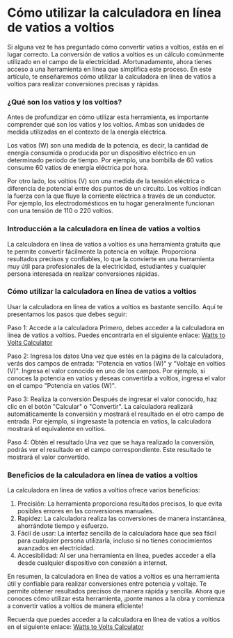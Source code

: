 Cómo utilizar la calculadora en línea de vatios a voltios
=========================================================

Si alguna vez te has preguntado cómo convertir vatios a voltios, estás en el lugar correcto. La conversión de vatios a voltios es un cálculo comúnmente utilizado en el campo de la electricidad. Afortunadamente, ahora tienes acceso a una herramienta en línea que simplifica este proceso. En este artículo, te enseñaremos cómo utilizar la calculadora en línea de vatios a voltios para realizar conversiones precisas y rápidas.

### ¿Qué son los vatios y los voltios?

Antes de profundizar en cómo utilizar esta herramienta, es importante comprender qué son los vatios y los voltios. Ambas son unidades de medida utilizadas en el contexto de la energía eléctrica.

Los vatios (W) son una medida de la potencia, es decir, la cantidad de energía consumida o producida por un dispositivo eléctrico en un determinado período de tiempo. Por ejemplo, una bombilla de 60 vatios consume 60 vatios de energía eléctrica por hora.

Por otro lado, los voltios (V) son una medida de la tensión eléctrica o diferencia de potencial entre dos puntos de un circuito. Los voltios indican la fuerza con la que fluye la corriente eléctrica a través de un conductor. Por ejemplo, los electrodomésticos en tu hogar generalmente funcionan con una tensión de 110 o 220 voltios.

### Introducción a la calculadora en línea de vatios a voltios

La calculadora en línea de vatios a voltios es una herramienta gratuita que te permite convertir fácilmente la potencia en voltaje. Proporciona resultados precisos y confiables, lo que la convierte en una herramienta muy útil para profesionales de la electricidad, estudiantes y cualquier persona interesada en realizar conversiones rápidas.

### Cómo utilizar la calculadora en línea de vatios a voltios

Usar la calculadora en línea de vatios a voltios es bastante sencillo. Aquí te presentamos los pasos que debes seguir:

Paso 1: Accede a la calculadora Primero, debes acceder a la calculadora en línea de vatios a voltios. Puedes encontrarla en el siguiente enlace: [Watts to Volts Calculator](https://www.onlinecalculatorsfree.com/es/tools/watt-to-volts-calculator.html)

Paso 2: Ingresa los datos Una vez que estés en la página de la calculadora, verás dos campos de entrada: "Potencia en vatios (W)" y "Voltaje en voltios (V)". Ingresa el valor conocido en uno de los campos. Por ejemplo, si conoces la potencia en vatios y deseas convertirla a voltios, ingresa el valor en el campo "Potencia en vatios (W)".

Paso 3: Realiza la conversión Después de ingresar el valor conocido, haz clic en el botón "Calcular" o "Convertir". La calculadora realizará automáticamente la conversión y mostrará el resultado en el otro campo de entrada. Por ejemplo, si ingresaste la potencia en vatios, la calculadora mostrará el equivalente en voltios.

Paso 4: Obtén el resultado Una vez que se haya realizado la conversión, podrás ver el resultado en el campo correspondiente. Este resultado te mostrará el valor convertido.

### Beneficios de la calculadora en línea de vatios a voltios

La calculadora en línea de vatios a voltios ofrece varios beneficios:

1. Precisión: La herramienta proporciona resultados precisos, lo que evita posibles errores en las conversiones manuales.
2. Rapidez: La calculadora realiza las conversiones de manera instantánea, ahorrándote tiempo y esfuerzo.
3. Fácil de usar: La interfaz sencilla de la calculadora hace que sea fácil para cualquier persona utilizarla, incluso si no tienes conocimientos avanzados en electricidad.
4. Accesibilidad: Al ser una herramienta en línea, puedes acceder a ella desde cualquier dispositivo con conexión a internet.

En resumen, la calculadora en línea de vatios a voltios es una herramienta útil y confiable para realizar conversiones entre potencia y voltaje. Te permite obtener resultados precisos de manera rápida y sencilla. Ahora que conoces cómo utilizar esta herramienta, ¡ponte manos a la obra y comienza a convertir vatios a voltios de manera eficiente!

Recuerda que puedes acceder a la calculadora en línea de vatios a voltios en el siguiente enlace: [Watts to Volts Calculator](https://www.onlinecalculatorsfree.com/es/tools/watt-to-volts-calculator.html)